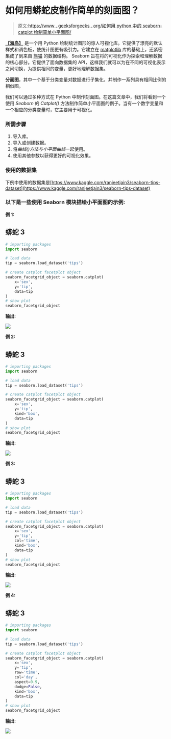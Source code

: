 # 如何用蟒蛇皮制作简单的刻面图？

> 原文:[https://www . geeksforgeeks . org/如何用 python 中的 seaborn-catplot 绘制简单小平面图/](https://www.geeksforgeeks.org/how-to-make-simple-facet-plots-with-seaborn-catplot-in-python/)

[**【海鸟】**](https://www.geeksforgeeks.org/introduction-to-seaborn-python/) 是一个用 Python 绘制统计图形的惊人可视化库。它提供了漂亮的默认样式和调色板，使统计图更有吸引力。它建立在 [matplotlib](https://www.geeksforgeeks.org/python-introduction-matplotlib/) 库的基础上，还紧密集成了到来自 [熊猫](https://www.geeksforgeeks.org/introduction-to-pandas-in-python/) 的数据结构。
Seaborn 旨在将的可视化作为探索和理解数据的核心部分。它提供了面向数据集的 API，这样我们就可以为在不同的可视化表示之间切换，为提供相同的变量，更好地理解数据集。

**分面图**，其中一个基于分类变量对数据进行子集化，并制作一系列具有相同比例的相似图。

我们可以通过多种方式在 Python 中制作刻面图。在这篇文章中，我们将看到一个使用 *Seaborn* 的 *Catplot()* 方法制作简单小平面图的例子。当有一个数字变量和一个相应的分类变量时，它主要用于可视化。

### 所需步骤

1.  导入库。
2.  导入或创建数据。
3.  将*曲线()*方法与*小平面曲线*一起使用。
4.  使用其他参数以获得更好的可视化效果。

### 使用的数据集

下例中使用的数据集是[https://www.kaggle.com/ranjeetjain3/seaborn-tips-dataset](https://www.kaggle.com/ranjeetjain3/seaborn-tips-dataset)

### 以下是一些使用 Seaborn 模块描绘小平面图的示例:

**例 1:**

## 蟒蛇 3

```py
# importing packages
import seaborn

# load data
tip = seaborn.load_dataset('tips')

# create catplot facetplot object
seaborn_facetgrid_object = seaborn.catplot(
    x='sex',
    y='tip',
    data=tip
)
# show plot
seaborn_facetgrid_object
```

**输出:**

![](img/642e5bf3c6db2a6ffb8b0cb4b35d0ab4.png)

**例 2:**

## 蟒蛇 3

```py
# importing packages
import seaborn

# load data
tip = seaborn.load_dataset('tips')

# create catplot facetplot object
seaborn_facetgrid_object = seaborn.catplot(
    x='sex',
    y='tip',
    kind='box',
    data=tip
)
# show plot
seaborn_facetgrid_object
```

**输出:**

![](img/f6962065fea828ddc420f48779a6af45.png)

**例 3:**

## 蟒蛇 3

```py
# importing packages
import seaborn

# load data
tip = seaborn.load_dataset('tips')

# create catplot facetplot object
seaborn_facetgrid_object = seaborn.catplot(
    x='sex',
    y='tip',
    col='time',
    kind='box',
    data=tip
)
# show plot
seaborn_facetgrid_object
```

**输出:**

![](img/ad848041445384a0710035415819696d.png)

**例 4:**

## 蟒蛇 3

```py
# importing packages
import seaborn

# load data
tip = seaborn.load_dataset('tips')

# create catplot facetplot object
seaborn_facetgrid_object = seaborn.catplot(
    x='sex',
    y='tip',
    row='time',
    col='day',
    aspect=0.9,
    dodge=False,
    kind='box',
    data=tip
)
# show plot
seaborn_facetgrid_object
```

**输出:**

![](img/08ae8cde86a11662d603c510e1422983.png)